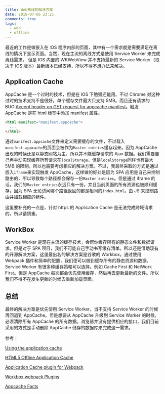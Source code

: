 ```yaml
---
title: Web离线的解决方案
date: 2018-07-06 23:25
comments: true
tags:
  - web
  - offline
---
```


最近的工作是做嵌入在 IOS 程序内部的页面，其中有一个需求就是需要满足在离线的情况下显示页面。当然，现在主流的离线方式是使用 Service Worker 来完成离线需求。
但是 IOS 内置的 WKWebView 并不支持最新的 Service Worker（取决于 IOS 版本）最新版本已经支持，所以不得不想办法来解决。

## Application Cache

AppCache 是一个过时的技术，但是在 IOS 下勉强还能用。不过 Chrome 对这种过时的技术支持不是很好，单个缓存文件最大只支持 5MB。而且还有请求的 BUG:[Accept header on GET request for appcache manifest](https://bugs.chromium.org/p/chromium/issues/detail?id=140445)。触发 AppCache 是在 html 标签中添加 manifest 属性。

```html
<html manifest="manifest.appcache">
  ...
</html>
```

通过`manifest.appcache`文件来定义需要缓存的文件，不过载入`manifest.appcache`的页面会被作为`Master entries`缓存起来。因为 AppCache 出现的时候还是以静态网站为主，所以并不能缓存请求的 Ajax 数据。我们需要自己再手动实现缓存所有请求在`localStorage`，但是`localStorage`同样也有最大 5MB 的限制。所以也需要考虑相应的解决方案。不过，我最终采取的方式是通过嵌入`iframe`来实现触发 AppCache，这样做的好处是因为 SPA 应用是自己来控制路由的，所以导致每个路径都会保存一份`Master entries`。但是通过 iframe 的话，我们的`Master entries`永远只有一份。并且当前页面的所有资源也被顺利缓存，因为 SPA 无论访问哪个路径返回的都是相同的`index.html`。由 JS 来控制路由并加载相应的组件。

这里要补充的一点是，针对 https 的 Application Cache 是无法完成跨域请求的，所以请慎重。

## WorkBox

Service Worker 是现在主流的缓存技术，会帮你缓存所有的静态文件和数据请求。但是对于 SPA 项目，我们不可能自己手动书写缓存清单。所以还是借助现有的开源解决方案，这里最出名的解决方案是谷歌的 Workbox。通过使用 Webpack 插件和简单的配置，我们便可以做到缓存所有的静态资源和数据。Service Worker 有很多种缓存策略可以选择，例如 Cache First 和 NetWork First。但是 AppCache 每次都会优先使用缓存，然后再去更新最新的文件。所以我们不得不在发生更新的时候去重新加载页面。

## 总结

最终的解决方案是优先使用 Service Worker，当不支持 Service Worker 的时候再回退到 AppCache。但是想要从 AppCache 升级到 Service Worker 的时候，必须清除所有 AppCache 的所有数据。浏览器并没有提供相应的接口，我们目前采用的方式是手动删除 AppCache 储存的数据库来完成这一需求。

参考：

[Using the application cache](https://developer.mozilla.org/en-US/docs/Web/HTML/Using_the_application_cache)

[HTML5 Offline Application Cache](https://developer.apple.com/library/archive/documentation/iPhone/Conceptual/SafariJSDatabaseGuide/OfflineApplicationCache/OfflineApplicationCache.html)

[Application Cache plugin for Webpack](https://github.com/lettertwo/appcache-webpack-plugin)

[Workbox webpack Plugins](https://developers.google.com/web/tools/workbox/modules/workbox-webpack-plugin)

[Appcache Facts](https://appcachefacts.info/)
